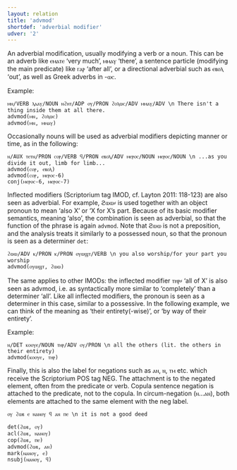 ```yaml
---
layout: relation
title: 'advmod'
shortdef: 'adverbial modifier'
udver: '2'
---
```


An adverbial modification, usually modifying a verb or a noun. This can be an adverb like ⲉⲙⲁⲧⲉ ‘very much’, ⲙⲙⲁⲩ ‘there’, a sentence particle (modifying the main predicate) like ⲅⲁⲣ ‘after all’, or a directional adverbial such as ⲉⲃⲟⲗ ‘out’, as well as Greek adverbs in -ⲱⲥ. 

Example:

~~~ sdparse
ⲙⲛ/VERB ⲗⲁⲁⲩ/NOUN ⲛϩⲏⲧ/ADP ⲟⲩ/PRON ϩⲟⲗⲱⲥ/ADV ⲙⲙⲁⲩ/ADV \n There isn't a thing inside them at all there.
advmod(ⲙⲛ, ϩⲟⲗⲱⲥ)
advmod(ⲙⲛ, ⲙⲙⲁⲩ)
~~~

Occasionally nouns will be used as adverbial modifiers depicting manner or time, as in the following:

~~~ sdparse
ⲛ/AUX ⲧⲉⲧⲛ/PRON ⲥⲟⲣ/VERB ϥ/PRON ⲉⲃⲟⲗ/ADV ⲙⲉⲣⲟⲥ/NOUN ⲙⲉⲣⲟⲥ/NOUN \n ...as you divide it out, limb for limb...
advmod(ⲥⲟⲣ, ⲉⲃⲟⲗ)
advmod(ⲥⲟⲣ, ⲙⲉⲣⲟⲥ-6)
conj(ⲙⲉⲣⲟⲥ-6, ⲙⲉⲣⲟⲥ-7)
~~~ 

Inflected modifiers (Scriptorium tag IMOD, cf. Layton 2011: 118-123) are also seen as adverbial. For example, ϩⲱⲱ⸗ is used together with an object pronoun to mean ‘also X’ or ‘X for X’s part. Because of its basic modifier semantics, meaning ‘also’, the combination is seen as adverbial, so that the function of the phrase is again `advmod`. Note that ϩⲱⲱ is not a preposition, and the analysis treats it similarly to a possessed noun, so that the pronoun is seen as a determiner `det`:

~~~ sdparse
ϩⲱⲱ/ADV ⲕ/PRON ⲕ/PRON ⲟⲩⲱϣⲧ/VERB \n you also worship/for your part you worship
advmod(ⲟⲩⲱϣⲧ, ϩⲱⲱ)
~~~

The same applies to other IMODs: the inflected modifier ⲧⲏⲣ⸗ ‘all of X’ is also seen as advmod, i.e. as syntactically more similar to ‘completely’ than a determiner ‘all’.  Like all inflected modifiers, the pronoun is seen as a determiner in this case, similar to a possessive. In the following example, we can think of the meaning as ‘their entirety(-wise)’, or ‘by way of their entirety’.

Example:

~~~ sdparse
ⲛ/DET ⲕⲟⲟⲩⲉ/NOUN ⲧⲏⲣ/ADV ⲟⲩ/PRON \n all the others (lit. the others in their entirety)
advmod(ⲕⲟⲟⲩⲉ, ⲧⲏⲣ)
~~~ 

Finally, this is also the label for negations such as ⲁⲛ, ⲛ, ⲧⲙ etc. which receive the Scriptorium POS tag NEG. The attachment is to the negated element, often from the predicate or verb. Copula sentence negation is attached to the predicate, not to the copula. In circum-negation (ⲛ…ⲁⲛ), both elements are attached to the same element with the neg label.

~~~ sdparse
ⲟⲩ ϩⲱⲃ ⲉ ⲛⲁⲛⲟⲩ ϥ ⲁⲛ ⲡⲉ \n it is not a good deed

det(ϩⲱⲃ, ⲟⲩ)
acl(ϩⲱⲃ, ⲛⲁⲛⲟⲩ)
cop(ϩⲱⲃ, ⲡⲉ)
advmod(ϩⲱⲃ, ⲁⲛ)
mark(ⲛⲁⲛⲟⲩ, ⲉ)
nsubj(ⲛⲁⲛⲟⲩ, ϥ)
~~~

<!-- Interlanguage links updated Čt lis 12 09:43:11 CET 2020 -->
